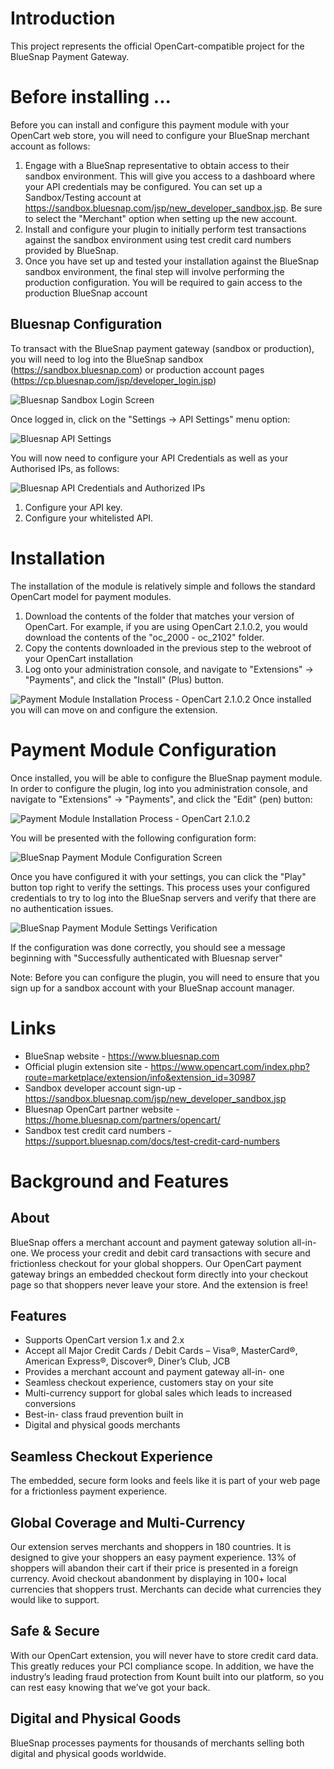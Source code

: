# Introduction
This project represents the official OpenCart-compatible project for the BlueSnap Payment Gateway. 

# Before installing ...
Before you can install and configure this payment module with your OpenCart web store, you will need to configure your BlueSnap merchant account as follows:
1. Engage with a BlueSnap representative to obtain access to their sandbox environment. This will give you access to a dashboard where your API credentials may be configured. You can set up a Sandbox/Testing account at https://sandbox.bluesnap.com/jsp/new_developer_sandbox.jsp. Be sure to select the "Merchant" option when setting up the new account. 
2. Install and configure your plugin to initially perform test transactions against the sandbox environment using test credit card numbers provided by BlueSnap.  
3. Once you have set up and tested your installation against the BlueSnap sandbox environment, the final step will involve performing the production configuration. You will be required to gain access to the production BlueSnap account

## Bluesnap Configuration
To transact with the BlueSnap payment gateway (sandbox or production), you will need to log into the BlueSnap sandbox (https://sandbox.bluesnap.com) or production account pages (https://cp.bluesnap.com/jsp/developer_login.jsp) 

![Bluesnap Sandbox Login Screen](https://raw.githubusercontent.com/supasteri/Opencart-Bluesnap-Payment-Module/master/image-assets/Bluesnap%20-%20Sandbox%20Environment%20-%20Login.png "Bluesnap Sandbox Login Screen")

Once logged in, click on the "Settings -> API Settings" menu option:

![Bluesnap API Settings](https://raw.githubusercontent.com/supasteri/Opencart-Bluesnap-Payment-Module/master/image-assets/Bluesnap%20-%20Sandbox%20Environment%20-%20Post%20Login%20-%20API%20Settings.png
 "Bluesnap API Settings")

You will now need to configure your API Credentials as well as your Authorised IPs, as follows: 

![Bluesnap API Credentials and Authorized IPs](https://raw.githubusercontent.com/supasteri/Opencart-Bluesnap-Payment-Module/master/image-assets/Bluesnap%20-%20Sandbox%20Environment%20-%20Post%20Login%20-%20API%20Settings%20-%20Configuration.png
 "Bluesnap API Credentials and Authorized IPs")

1. Configure your API key. 
2. Configure your whitelisted API. 

# Installation
The installation of the module is relatively simple and follows the standard OpenCart model for payment modules. 
1. Download the contents of the folder that matches your version of OpenCart. For example, if you are using OpenCart 2.1.0.2, you would download the contents of the "oc_2000 - oc_2102" folder. 
2. Copy the contents downloaded in the previous step to the webroot of your OpenCart installation
3. Log onto your administration console, and navigate to "Extensions" -> "Payments", and click the "Install" (Plus) button.

![Payment Module Installation Process - OpenCart 2.1.0.2](https://github.com/supasteri/Opencart-Bluesnap-Payment-Module/raw/master/image-assets/Admin%20-%20Extensions%20-%20Payments%20-%20before-installation.png "Installation process")
Once installed you will can move on and configure the extension.


# Payment Module Configuration 
Once installed, you will be able to configure the BlueSnap payment module. In order to configure the plugin, log into you administration console, and navigate to "Extensions" -> "Payments", and click the "Edit" (pen) button:

![Payment Module Installation Process - OpenCart 2.1.0.2](https://raw.githubusercontent.com/supasteri/Opencart-Bluesnap-Payment-Module/master/image-assets/Admin%20-%20Extensions%20-%20Payments%20-%20post-installation%20-%20before-configuration.png "Plugin Configuration")
 
You will be presented with the following configuration form: 

![BlueSnap Payment Module Configuration Screen](https://raw.githubusercontent.com/supasteri/Opencart-Bluesnap-Payment-Module/master/image-assets/Admin%20-%20Module%20Features%20-%20Settings.png "BlueSnap Payment Module Configuration Screen")

Once you have configured it with your settings, you can click the "Play" button top right to verify the settings. This process uses your configured credentials to try to log into the BlueSnap servers and verify that there are no authentication issues. 

![BlueSnap Payment Module Settings Verification](https://raw.githubusercontent.com/supasteri/Opencart-Bluesnap-Payment-Module/master/image-assets/Admin%20-%20Module%20Features%20-%20Settings%20-%20Verification.png "BlueSnap Payment Module Settings Verification") 

If the configuration was done correctly, you should see a message beginning with "Successfully authenticated with Bluesnap server"




Note: Before you can configure the plugin, you will need to ensure that you sign up for a sandbox account with your BlueSnap account manager. 

# Links
* BlueSnap website - https://www.bluesnap.com
* Official plugin extension site - https://www.opencart.com/index.php?route=marketplace/extension/info&extension_id=30987 
* Sandbox developer account sign-up - https://sandbox.bluesnap.com/jsp/new_developer_sandbox.jsp
* Bluesnap OpenCart partner website - https://home.bluesnap.com/partners/opencart/
* Sandbox test credit card numbers - https://support.bluesnap.com/docs/test-credit-card-numbers

# Background and Features
## About
BlueSnap offers a merchant account and payment gateway solution all-in- one. We process your credit and debit card transactions with secure and frictionless checkout for your global shoppers. Our OpenCart payment gateway brings an embedded checkout form directly into your checkout page so that shoppers never leave your store. And the extension is free!

## Features
* Supports OpenCart version 1.x and 2.x
* Accept all Major Credit Cards / Debit Cards – Visa®, MasterCard®, American Express®, Discover®, Diner’s Club, JCB
* Provides a merchant account and payment gateway all-in- one
* Seamless checkout experience, customers stay on your site
* Multi-currency support for global sales which leads to increased conversions
* Best-in- class fraud prevention built in
* Digital and physical goods merchants

## Seamless Checkout Experience
The embedded, secure form looks and feels like it is part of your web page for a frictionless payment experience.

## Global Coverage and Multi-Currency
Our extension serves merchants and shoppers in 180 countries. It is designed to give your shoppers an easy payment experience. 13% of shoppers will abandon their cart if their price is presented in a foreign currency. Avoid checkout abandonment by displaying in 100+ local currencies that shoppers trust. Merchants can decide what currencies they would like to support.

## Safe & Secure
With our OpenCart extension, you will never have to store credit card data. This greatly reduces your PCI compliance scope. In addition, we have the industry’s leading fraud protection from Kount built into our platform, so you can rest easy knowing that we’ve got your back.

## Digital and Physical Goods
BlueSnap processes payments for thousands of merchants selling both digital and physical goods worldwide.

